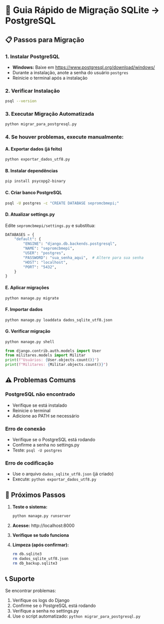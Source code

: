 # 🚀 Guia Rápido de Migração SQLite → PostgreSQL

## 📋 Passos para Migração

### 1. Instalar PostgreSQL
- **Windows:** Baixe em https://www.postgresql.org/download/windows/
- Durante a instalação, anote a senha do usuário `postgres`
- Reinicie o terminal após a instalação

### 2. Verificar Instalação
```bash
psql --version
```

### 3. Executar Migração Automatizada
```bash
python migrar_para_postgresql.py
```

### 4. Se houver problemas, execute manualmente:

#### A. Exportar dados (já feito)
```bash
python exportar_dados_utf8.py
```

#### B. Instalar dependências
```bash
pip install psycopg2-binary
```

#### C. Criar banco PostgreSQL
```bash
psql -U postgres -c "CREATE DATABASE sepromcbmepi;"
```

#### D. Atualizar settings.py
Edite `sepromcbmepi/settings.py` e substitua:
```python
DATABASES = {
    "default": {
        "ENGINE": "django.db.backends.postgresql",
        "NAME": "sepromcbmepi",
        "USER": "postgres",
        "PASSWORD": "sua_senha_aqui",  # Altere para sua senha
        "HOST": "localhost",
        "PORT": "5432",
    }
}
```

#### E. Aplicar migrações
```bash
python manage.py migrate
```

#### F. Importar dados
```bash
python manage.py loaddata dados_sqlite_utf8.json
```

#### G. Verificar migração
```bash
python manage.py shell
```
```python
from django.contrib.auth.models import User
from militares.models import Militar
print(f"Usuários: {User.objects.count()}")
print(f"Militares: {Militar.objects.count()}")
```

## ⚠️ Problemas Comuns

### PostgreSQL não encontrado
- Verifique se está instalado
- Reinicie o terminal
- Adicione ao PATH se necessário

### Erro de conexão
- Verifique se o PostgreSQL está rodando
- Confirme a senha no settings.py
- Teste: `psql -U postgres`

### Erro de codificação
- Use o arquivo `dados_sqlite_utf8.json` (já criado)
- Execute: `python exportar_dados_utf8.py`

## 🎯 Próximos Passos

1. **Teste o sistema:**
   ```bash
   python manage.py runserver
   ```

2. **Acesse:** http://localhost:8000

3. **Verifique se tudo funciona**

4. **Limpeza (após confirmar):**
   ```bash
   rm db.sqlite3
   rm dados_sqlite_utf8.json
   rm db_backup.sqlite3
   ```

## 📞 Suporte

Se encontrar problemas:
1. Verifique os logs do Django
2. Confirme se o PostgreSQL está rodando
3. Verifique a senha no settings.py
4. Use o script automatizado: `python migrar_para_postgresql.py` 